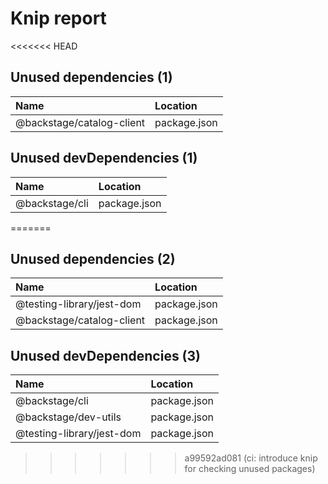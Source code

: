 # Knip report

<<<<<<< HEAD
## Unused dependencies (1)

| Name                      | Location     |
|:--------------------------|:-------------|
| @backstage/catalog-client | package.json |

## Unused devDependencies (1)

| Name           | Location     |
|:---------------|:-------------|
| @backstage/cli | package.json |
=======
## Unused dependencies (2)

| Name                      | Location     |
|:--------------------------|:-------------|
| @testing-library/jest-dom | package.json |
| @backstage/catalog-client | package.json |

## Unused devDependencies (3)

| Name                      | Location     |
|:--------------------------|:-------------|
| @backstage/cli            | package.json |
| @backstage/dev-utils      | package.json |
| @testing-library/jest-dom | package.json |
>>>>>>> a99592ad081 (ci: introduce knip for checking unused packages)

